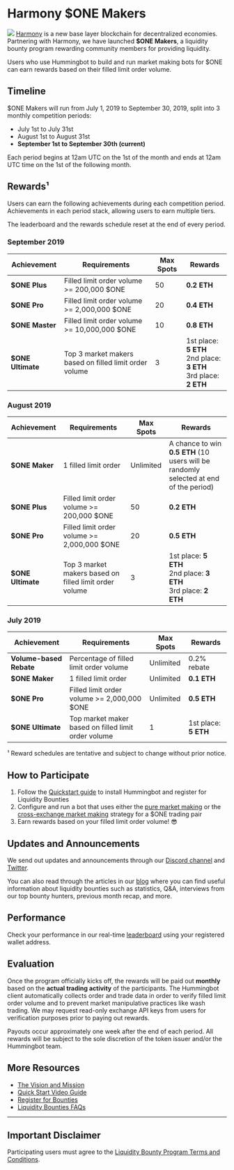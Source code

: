 # Harmony $ONE Makers
![](https://cdn-images-1.medium.com/max/800/1*ZlrtjaSC6xqJGWfeh_kDmg.png)
[Harmony](https://harmony.one/) is a new base layer blockchain for decentralized economies. Partnering with Harmony, we have launched **$ONE Makers**, a liquidity bounty program rewarding community members for providing liquidity.

Users who use Hummingbot to build and run market making bots for $ONE can earn rewards based on their filled limit order volume.

## Timeline

$ONE Makers will run from July 1, 2019 to September 30, 2019, split into 3 monthly competition periods:

* July 1st to July 31st
* August 1st to August 31st
* **September 1st to September 30th (current)**

Each period begins at 12am UTC on the 1st of the month and ends at 12am UTC time on the 1st of the following month.

## Rewards¹

Users can earn the following achievements during each competition period. Achievements in each period stack, allowing users to earn multiple tiers.

The leaderboard and the rewards schedule reset at the end of every period.

### September 2019

Achievement | Requirements | Max Spots | Rewards
---|---|---|---
**$ONE Plus** | Filled limit order volume >= 200,000 $ONE | 50 | **0.2 ETH**
**$ONE Pro** | Filled limit order volume >= 2,000,000 $ONE | 20 | **0.4 ETH**
**$ONE Master** | Filled limit order volume >= 10,000,000 $ONE | 10 | **0.8 ETH**
**$ONE Ultimate** | Top 3 market makers based on filled limit order volume | 3 | 1st place: **5 ETH**<br/>2nd place: **3 ETH**<br/>3rd place: **2 ETH**

### August 2019

Achievement | Requirements | Max Spots | Rewards
---|---|---|---
**$ONE Maker** | 1 filled limit order | Unlimited | A chance to win **0.5 ETH** (10 users will be randomly selected at end of the period)
**$ONE Plus** | Filled limit order volume >= 200,000 $ONE | 50 | **0.2 ETH**
**$ONE Pro** | Filled limit order volume >= 2,000,000 $ONE | 20 | **0.5 ETH**
**$ONE Ultimate** | Top 3 market makers based on filled limit order volume | 3 | 1st place: **5 ETH**<br/>2nd place: **3 ETH**<br/>3rd place: **2 ETH**

### July 2019

Achievement | Requirements | Max Spots | Rewards
---|---|---|---
**Volume-based Rebate** | Percentage of filled limit order volume | Unlimited | 0.2% rebate
**$ONE Maker** | 1 filled limit order | Unlimited | **0.1 ETH**
**$ONE Pro** | Filled limit order volume >= 2,000,000 $ONE | Unlimited | **0.5 ETH**
**$ONE Ultimate** | Top market maker based on filled limit order volume | 1 | 1st place: **5 ETH**

¹ Reward schedules are tentative and subject to change without prior notice.

## How to Participate

1. Follow the [Quickstart guide](/quickstart/) to install Hummingbot and register for Liquidity Bounties
2. Configure and run a bot that uses either the [pure market making](/strategies/pure-market-making) or the [cross-exchange market making](/strategies/cross-exchange-market-making) strategy for a $ONE trading pair
3. Earn rewards based on your filled limit order volume! 😎

## Updates and Announcements

We send out updates and announcements through our [Discord channel](https://discord.hummingbot.io) and [Twitter](https://twitter.com/hummingbot_io).

You can also read through the articles in our [blog](https://hummingbot.io/blog/tag/liquidity-bounties#tags) where you can find useful information about liquidity bounties such as statistics, Q&A, interviews from our top bounty hunters, previous month recap, and more.

## Performance

Check your performance in our real-time [leaderboard](https://www.hummingbot.io/liquidity-bounties/harmony/) using your registered wallet address.

## Evaluation

Once the program officially kicks off, the rewards will be paid out **monthly** based on the **actual trading activity** of the participants. The Hummingbot client automatically collects order and trade data in order to verify filled limit order volume and to prevent market manipulative practices like wash trading. We may request read-only exchange API keys from users for verification purposes prior to paying out rewards.

Payouts occur approximately one week after the end of each period. All rewards will be subject to the sole discretion of the token issuer and/or the Hummingbot team.


## More Resources

- [The Vision and Mission](https://medium.com/harmony-one/one-maker-initiative-stronger-one-by-every-one-429ab7bfcacd)
- [Quick Start Video Guide](https://www.youtube.com/watch?v=wySYAPbHRwQ&list=PLDwlNkL_4MMczSzZiomX5wFFuF40z-KLl&index=5&t=19s)
- [Register for Bounties](/quickstart/3-configure-bot/#step-2-register-for-liquidity-bounties-optional)
- [Liquidity Bounties FAQs](/bounties/faq/)

---
## Important Disclaimer

Participating users must agree to the [Liquidity Bounty Program Terms and Conditions](https://hummingbot.io/liquidity-bounty-policy/).
